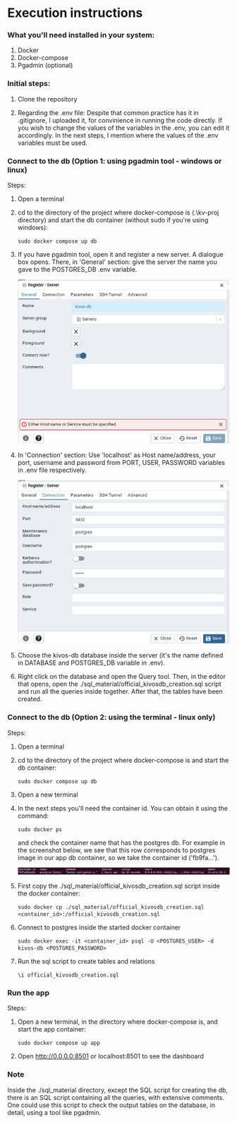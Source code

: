 # Execution instructions

### What you'll need installed in your system:

1. Docker
2. Docker-compose
3. Pgadmin (optional)


### Initial steps:

1. Clone the repository

2. Regarding the .env file: Despite that common practice has it in .gitignore, I uploaded it, for convinience in running the code directly. If you wish to change the values of the variables in the .env, you can edit it accordingly. In the next steps, I mention where the values of the .env variables must be used.  


### Connect to the db (Option 1: using pgadmin tool - windows or linux)

Steps: 
    
1. Open a terminal

2. cd to the directory of the project where docker-compose is (.\kv-proj directory) and start the db container (without sudo if you're using windows):

    ```
    sudo docker compose up db
    ```
    
3. If you have pgadmin tool, open it and register a new server. A dialogue box opens. There, in 'General' section: give the server the name you gave to the POSTGRES_DB .env variable.

   ![Register server general settings](./readme_img/reg_server_name.png?raw=true)

4. In 'Connection' section: Use 'localhost' as Host name/address, your port, username and password from PORT, USER, PASSWORD variables in .env file respectively.

   ![Register server connection settings](./readme_img/reg_server_conn.png?raw=true)

5. Choose the kivos-db database inside the server (it's the name defined in DATABASE and POSTGRES_DB variable in .env).

6. Right click on the database and open the Query tool. Then, in the editor that opens, open the ./sql_material/official_kivosdb_creation.sql script and run all the queries inside together. After that, the tables have been created. 

### Connect to the db (Option 2: using the terminal - linux only) 

Steps:

1. Open a terminal

2. cd to the directory of the project where docker-compose is and start the db container:
    
    ```
    sudo docker compose up db
    ```
    
3. Open a new terminal
   
4. In the next steps you'll need the container id. You can obtain it using the command:

   ```
   sudo docker ps
   ```
   and check the container name that has the postgres db. For example in the screenshot below, we see that this row corresponds to postgres image in our app db container, so we       take the container id ('fb9fa...').

   ![dockerps img](./readme_img/docker_ps.png?raw=true)
    
6. First copy the ./sql_material/official_kivosdb_creation.sql script inside the docker container:

    ```
    sudo docker cp ./sql_material/official_kivosdb_creation.sql <container_id>:/official_kivosdb_creation.sql
    ```
    
7. Connect to postgres inside the started docker container
    
    ```
    sudo docker exec -it <container_id> psql -U <POSTGRES_USER> -d kivos-db <POSTGRES_PASSWORD>
    ```
    
8. Run the sql script to create tables and relations
    
    ```
    \i official_kivosdb_creation.sql
    ```
    

### Run the app
Steps:

1. Open a new terminal, in the directory where docker-compose is, and start the app container:
    
    ```
    sudo docker compose up app
    ```
    
2. Open http://0.0.0.0:8501 or localhost:8501 to see the dashboard

     
### Note
Inside the ./sql_material directory, except the SQL script for creating the db, there is an SQL script containing all the queries, with extensive comments.
One could use this script to check the output tables on the database, in detail, using a tool like pgadmin.
    

